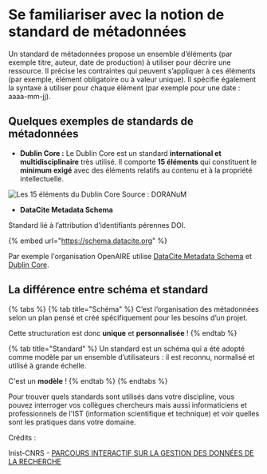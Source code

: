 # Se familiariser avec la notion de standard de métadonnées

Un standard de métadonnées propose un ensemble d’éléments (par exemple titre, auteur, date de production) à utiliser pour décrire une ressource. Il précise les contraintes qui peuvent s’appliquer à ces éléments (par exemple, élément obligatoire ou à valeur unique). Il spécifie également la syntaxe à utiliser pour chaque élément (par exemple pour une date : aaaa-mm-jj).

## **Quelques exemples de standards de métadonnées**

* **Dublin Core :** Le Dublin Core est un standard **international et multidisciplinaire** très utilisé. Il comporte **15 éléments** qui constituent le **minimum exigé** avec des éléments relatifs au contenu et à la propriété intellectuelle.

![Les 15 éléments du Dublin Core  Source : DORANuM](../../.gitbook/assets/standard\_DC.png)

* **DataCite Metadata Schema**

Standard lié à l’attribution d’identifiants pérennes DOI.

{% embed url="https://schema.datacite.org" %}

Par exemple l'organisation OpenAIRE utilise [DataCite Metadata Schema](https://rdamsc.bath.ac.uk/msc/m11) et [Dublin Core](https://rdamsc.bath.ac.uk/msc/m15).

## **La différence entre schéma et standard**

{% tabs %}
{% tab title="Schéma" %}
C’est l’organisation des métadonnées selon un plan pensé et créé spécifiquement pour les besoins d’un projet.

Cette structuration est donc **unique** et **personnalisée** !
{% endtab %}

{% tab title="Standard" %}
Un standard est un schéma qui a été adopté comme modèle par un ensemble d’utilisateurs : il est reconnu, normalisé et utilisé à grande échelle.

C'est un **modèle** !
{% endtab %}
{% endtabs %}

Pour trouver quels standards sont utilisés dans votre discipline, vous pouvez interroger vos collègues chercheurs mais aussi informaticiens et professionnels de l'IST (information scientifique et technique) et voir quelles sont les pratiques dans votre domaine.

Crédits :

Inist-CNRS - [PARCOURS INTERACTIF SUR LA GESTION DES DONNÉES DE LA RECHERCHE](https://doranum.fr/enjeux-benefices/parcours-interactif-sur-la-gestion-des-donnees-de-la-recherche/)
